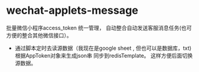 # wechat-applets-message
批量微信小程序access_token 统一管理， 自动整合自动发送客服消息任务(也可方便的整合其他微信接口）。

- 通过脚本定时去读源数据（我现在是google sheet , 但也可以是数据库，txt) 根据AppToken对象来生成json串 同步到redisTemplate。  这样方便后面切换源数据。
